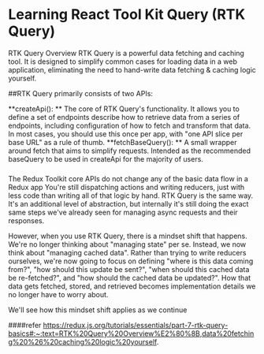 
# Learning React Tool Kit Query (RTK Query)

RTK Query Overview​ RTK Query is a powerful data fetching and caching tool. It is designed to simplify common cases for loading data in a web application, eliminating the need to hand-write data fetching & caching logic yourself.

##RTK Query primarily consists of two APIs:

**createApi(): **
The core of RTK Query's functionality. It allows you to define a set of endpoints describe how to retrieve data from a series of endpoints, including configuration of how to fetch and transform that data. In most cases, you should use this once per app, with "one API slice per base URL" as a rule of thumb.
**fetchBaseQuery(): **
A small wrapper around fetch that aims to simplify requests. Intended as the recommended baseQuery to be used in createApi for the majority of users.


###

The Redux Toolkit core APIs do not change any of the basic data flow in a Redux app You're still dispatching actions and writing reducers, just with less code than writing all of that logic by hand. RTK Query is the same way. It's an additional level of abstraction, but internally it's still doing the exact same steps we've already seen for managing async requests and their responses.

However, when you use RTK Query, there is a mindset shift that happens. We're no longer thinking about "managing state" per se. Instead, we now think about "managing cached data". Rather than trying to write reducers ourselves, we're now going to focus on defining "where is this data coming from?", "how should this update be sent?", "when should this cached data be re-fetched?", and "how should the cached data be updated?". How that data gets fetched, stored, and retrieved becomes implementation details we no longer have to worry about.

We'll see how this mindset shift applies as we continue

####refer
https://redux.js.org/tutorials/essentials/part-7-rtk-query-basics#:~:text=RTK%20Query%20Overview%E2%80%8B,data%20fetching%20%26%20caching%20logic%20yourself.




